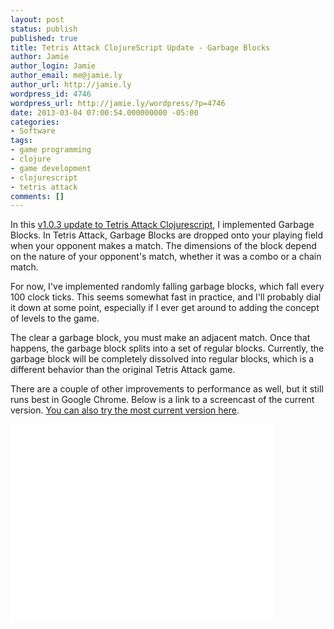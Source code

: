 ```yaml
---
layout: post
status: publish
published: true
title: Tetris Attack ClojureScript Update - Garbage Blocks
author: Jamie
author_login: Jamie
author_email: me@jamie.ly
author_url: http://jamie.ly
wordpress_id: 4746
wordpress_url: http://jamie.ly/wordpress/?p=4746
date: 2013-03-04 07:00:54.000000000 -05:00
categories:
- Software
tags:
- game programming
- clojure
- game development
- clojurescript
- tetris attack
comments: []
---
```

In this
[v1.0.3 update to Tetris Attack Clojurescript](https://github.com/jamiely/simple-clojure-game/tree/v1.0.3), 
I implemented Garbage Blocks. In Tetris Attack, Garbage Blocks are dropped onto your playing field when your opponent makes a match. The dimensions of the block depend on the nature of your opponent's match, whether it was a combo or a chain match.

For now, I've implemented randomly falling garbage blocks, which fall every 100 clock ticks. This seems somewhat fast in practice, and I'll probably dial it down at some point, especially if I ever get around to adding the concept of levels to the game.

The clear a garbage block, you must make an adjacent match. Once that happens, the garbage block splits into a set of regular blocks. Currently, the garbage block will be completely dissolved into regular blocks, which is a different behavior than the original Tetris Attack game.

There are a couple of other improvements to performance as well, but it
still runs best in Google Chrome. Below is a link to a screencast of the
current version. 
[You can also try the most current version here](//jamie.ly/labs/tetris-attack-clojurescript).

<iframe width="420" height="315" src="//www.youtube.com/embed/wasgwLAFmwY" frameborder="0" allowfullscreen></iframe>
